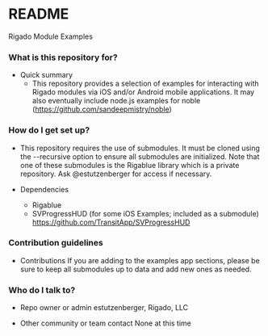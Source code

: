 # README #

Rigado Module Examples

### What is this repository for? ###

* Quick summary
    + This repository provides a selection of examples for interacting with Rigado modules via iOS and/or Android mobile applications.  It may also eventually include node.js examples for noble (https://github.com/sandeepmistry/noble)

### How do I get set up? ###

* This repository requires the use of submodules.  It must be cloned using the --recursive option to ensure all submodules are initialized.  Note that one of these submodules is the Rigablue library which is a private repository.  Ask @estutzenberger for access if necessary.

* Dependencies
    + Rigablue
    + SVProgressHUD (for some iOS Examples; included as a submodule) https://github.com/TransitApp/SVProgressHUD

### Contribution guidelines ###

* Contributions
If you are adding to the examples app sections, please be sure to keep all submodules up to data and add new ones as needed.

### Who do I talk to? ###

* Repo owner or admin
estutzenberger, Rigado, LLC

* Other community or team contact
None at this time
